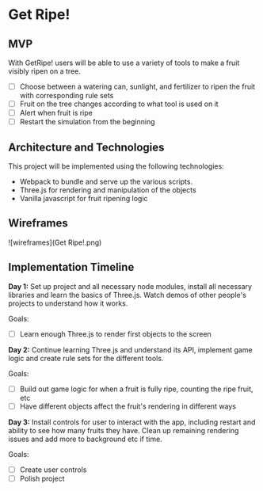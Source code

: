 # Get Ripe!

## MVP

With GetRipe! users will be able to use a variety of tools to make a fruit visibly ripen on a tree.

- [ ] Choose between a watering can, sunlight, and fertilizer to ripen the fruit with corresponding rule sets
- [ ] Fruit on the tree changes according to what tool is used on it
- [ ] Alert when fruit is ripe
- [ ] Restart the simulation from the beginning

## Architecture and Technologies

This project will be implemented using the following technologies:

* Webpack to bundle and serve up the various scripts.
* Three.js for rendering and manipulation of the objects
* Vanilla javascript for fruit ripening logic

## Wireframes

![wireframes](Get Ripe!.png)

## Implementation Timeline

**Day 1:** Set up project and all necessary node modules, install all necessary libraries and learn the basics of Three.js. Watch demos of other people's projects to understand how it works.

Goals:
- [ ] Learn enough Three.js to render first objects to the screen

**Day 2:** Continue learning Three.js and understand its API, implement game logic and create rule sets for the different tools.

Goals:
- [ ] Build out game logic for when a fruit is fully ripe, counting the ripe fruit, etc
- [ ] Have different objects affect the fruit's rendering in different ways

**Day 3:** Install controls for user to interact with the app, including restart and ability to see how many fruits they have. Clean up remaining rendering issues and add more to background etc if time.

Goals:
- [ ] Create user controls
- [ ] Polish project
